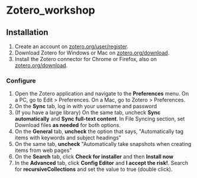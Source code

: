 # Zotero_workshop

## Installation
1. Create an account on [zotero.org/user/register](https://www.zotero.org/user/register).
2. Download Zotero for Windows or Mac on [zotero.org/download](https://www.zotero.org/download).
3. Install the Zotero connector for Chrome or Firefox, also on [zotero.org/download](https://www.zotero.org/download). 

### Configure
1. Open the Zotero application and navigate to the **Preferences** menu. On a PC, go to Edit > Preferences. On a Mac, go to Zotero > Preferences.
2. On the **Sync** tab, log in with your username and password
3. (If you have a large library) On the same tab, uncheck **Sync automatically** and **Sync full-text content**. In File Syncing section, set Download files **as needed** for both options.
4. On the **General** tab, **uncheck** the option that says, "Automatically tag items with keywords and subject headings"
5. On the same tab, **uncheck** "Automatically take snapshots when creating items from web pages"
6. On the **Search** tab, click **Check for installer** and then **Install now**
7. In the **Advanced** tab, click **Config Editor** and **I accept the risk!**. Search for **recursiveCollections** and set the value to true (double click).
